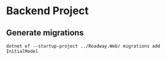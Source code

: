 # Backend Project

## Generate migrations

```
dotnet ef --startup-project ../Roadway.Web/ migrations add InitialModel
```